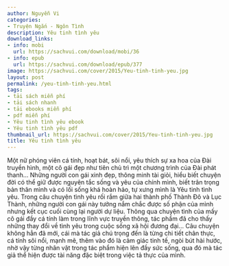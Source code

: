 ```yaml
---
author: Nguyễn Vi
categories:
- Truyện Ngắn - Ngôn Tình
description: Yêu tinh tình yêu
download_links:
- info: mobi
  url: https://sachvui.com/download/mobi/36
- info: epub
  url: https://sachvui.com/download/epub/377
image: https://sachvui.com/cover/2015/Yeu-tinh-tinh-yeu.jpg
layout: post
permalink: /yeu-tinh-tinh-yeu.html
tags:
- tải sách miễn phí
- tải sách nhanh
- tải ebooks miễn phí
- pdf miễn phí
- Yêu tinh tình yêu ebook
- Yêu tinh tình yêu pdf
thumbnail_url: https://sachvui.com/cover/2015/Yeu-tinh-tinh-yeu.jpg
title: Yêu tinh tình yêu
---
```


 <div class="item-desc text-justify"> Một nữ phóng viên cá tính, hoạt bát, sôi nổi, yêu thích sự xa hoa của Đài truyền hình, một cô gái đẹp như tiên chủ trì một chương trình của Đài phát thanh… Những người con gái xinh đẹp, thông minh tài giỏi, hiểu biết chuyện đời có thể giữ được nguyên tắc sống và yêu của chính mình, biết trân trọng bản thân mình và có lối sống khá hoàn hảo, tự xưng mình là Yêu tinh tình yêu. Trong câu chuyện tình yêu rối rắm giữa hai thành phố Thành Đô và Lục Thành, những người con gái này tưởng nắm chắc được số phận của mình nhưng kết cục cuối cùng lại người dự liệu. Thông qua chuyện tình của mấy cô gái đầy cá tính làm trong lĩnh vực truyền thông, tác phẩm đã cho thấy những thay đổi về tình yêu trong cuộc sống xã hội đương đại… Câu chuyện không hẳn đã mới, cái mà tác giả chú trọng đến là từng chi tiết chân thực, cá tính sôi nổi, mạnh mẽ, thêm vào đó là cảm giác tinh tế, ngòi bút hài hước, nhờ vậy từng nhân vật trong tác phẩm hiện lên đầy sức sống, qua đó mà tác giả thể hiện được tài năng đặc biệt trong việc tả thực của mình. </div>